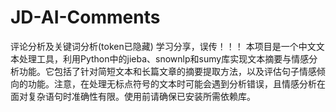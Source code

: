 # JD-AI-Comments
评论分析及关键词分析(token已隐藏)
学习分享，误传！！！
本项目是一个中文文本处理工具，利用Python中的jieba、snownlp和sumy库实现文本摘要与情感分析功能。它包括了针对简短文本和长篇文章的摘要提取方法，以及评估句子情感倾向的功能。注意，在处理无标点符号的文本时可能会遇到分析错误，且情感分析在面对复杂语句时准确性有限。使用前请确保已安装所需依赖库。
